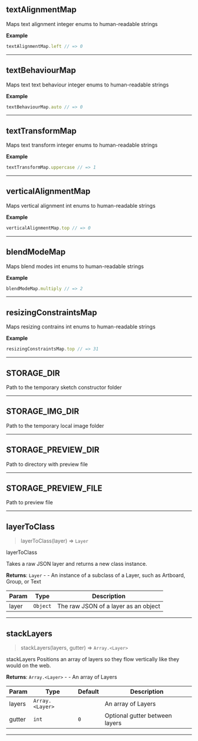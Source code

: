 ## textAlignmentMap 


Maps text alignment integer enums to human-readable strings

**Example**  
```js
textAlignmentMap.left // => 0
```

* * *

## textBehaviourMap 


Maps text text behaviour integer enums to human-readable strings

**Example**  
```js
textBehaviourMap.auto // => 0
```

* * *

## textTransformMap 


Maps text transform integer enums to human-readable strings

**Example**  
```js
textTransformMap.uppercase // => 1
```

* * *

## verticalAlignmentMap 


Maps vertical alignment int enums to human-readable strings

**Example**  
```js
verticalAlignmentMap.top // => 0
```

* * *

## blendModeMap 


Maps blend modes int enums to human-readable strings

**Example**  
```js
blendModeMap.multiply // => 2
```

* * *

## resizingConstraintsMap 


Maps resizing contrains int enums to human-readable strings

**Example**  
```js
resizingConstraintsMap.top // => 31
```

* * *

## STORAGE_DIR 


Path to the temporary sketch constructor folder


* * *

## STORAGE_IMG_DIR 


Path to the temporary local image folder


* * *

## STORAGE_PREVIEW_DIR 


Path to directory with preview file


* * *

## STORAGE_PREVIEW_FILE 


Path to preview file


* * *

## layerToClass 
> layerToClass(layer) ⇒ <code>Layer</code>


layerToClass

Takes a raw JSON layer and returns a new class instance.

**Returns**: <code>Layer</code> - - An instance of a subclass of a Layer, such as Artboard, Group, or Text  

| Param | Type | Description |
| --- | --- | --- |
| layer | <code>Object</code> | The raw JSON of a layer as an object |


* * *

## stackLayers 
> stackLayers(layers, gutter) ⇒ <code>Array.&lt;Layer&gt;</code>


stackLayers
Positions an array of layers so they flow vertically like they would on the web.

**Returns**: <code>Array.&lt;Layer&gt;</code> - - An array of Layers  

| Param | Type | Default | Description |
| --- | --- | --- | --- |
| layers | <code>Array.&lt;Layer&gt;</code> |  | An array of Layers |
| gutter | <code>int</code> | <code>0</code> | Optional gutter between layers |


* * *


